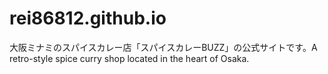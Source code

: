 # rei86812.github.io
大阪ミナミのスパイスカレー店「スパイスカレーBUZZ」の公式サイトです。A retro-style spice curry shop located in the heart of Osaka.
